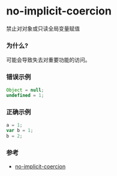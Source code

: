 # no-implicit-coercion

禁止对对象或只读全局变量赋值

### 为什么?

可能会导致失去对重要功能的访问。

### 错误示例

```js
Object = null;
undefined = 1;
```

### 正确示例

```js
a = 1;
var b = 1;
b = 2;
```

### 参考

- [no-implicit-coercion](https://eslint.org/docs/rules/no-implicit-coercion)
